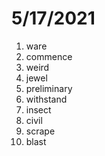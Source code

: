 # 5/17/2021

1. ware
2. commence
3. weird
4. jewel
5. preliminary
6. withstand
7. insect
8. civil
9. scrape
10. blast

